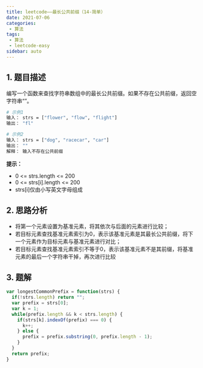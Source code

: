 ```yaml
---
title: leetcode——最长公共前缀（14-简单）
date: 2021-07-06
categories:
 - 算法
tags:
 - 算法
 - leetcode-easy
sidebar: auto
--- 
```


## 1. 题目描述
编写一个函数来查找字符串数组中的最长公共前缀。如果不存在公共前缀，返回空字符串“”。  

```bash
# 示例1
输入： strs = ["flower", "flow", "flight"]
输出： "fl"

# 示例2
输入： strs = ["dog", "racecar", "car"]
输出： ""
解释： 输入不存在公共前缀
```

**提示：**  
- 0 <= strs.length <= 200
- 0 <= strs[i].length <= 200
- strs[i]仅由小写英文字母组成

## 2. 思路分析
- 将第一个元素设置为基准元素，将其依次与后面的元素进行比较；
- 若目标元素查找基准元素索引为0，表示该基准元素是其最长公共前缀，将下一个元素作为目标元素与基准元素进行对比；
- 若目标元素查找基准元素索引不等于0，表示该基准元素不是其前缀，将基准元素的最后一个字符串干掉，再次进行比较

## 3. 题解
```js
var longestCommonPrefix = function(strs) {
  if(!strs.length) return "";
  var prefix = strs[0];
  var k = 1;
  while(prefix.length && k < strs.length) {
    if(strs[k].indexOf(prefix) === 0) {
      k++;
    } else {
      prefix = prefix.substring(0, prefix.length - 1);
    }
  }
  return prefix;
}
```